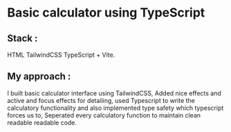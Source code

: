 # Basic calculator using TypeScript

## Stack : 
HTML TailwindCSS TypeScript + Vite.

## My approach : 
I built basic calculator interface using TailwindCSS, 
Added nice effects and active and focus effects for detailing, 
used Typescript to write the calculatory functionality and also implemented type safety which typescript forces us to, 
Seperated every calculatory function to maintain clean readable readable code.
